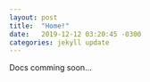 ```yaml
---
layout: post
title:  "Home!"
date:   2019-12-12 03:20:45 -0300
categories: jekyll update
---
```

Docs comming soon...